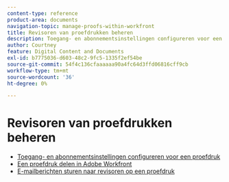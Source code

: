 ```yaml
---
content-type: reference
product-area: documents
navigation-topic: manage-proofs-within-workfront
title: Revisoren van proefdrukken beheren
description: Toegang- en abonnementsinstellingen configureren voor een proefdruk
author: Courtney
feature: Digital Content and Documents
exl-id: b7775036-d603-48c2-9fc5-1335f2ef54be
source-git-commit: 54f4c136cfaaaaaa90a4fc64d3ffd06816cff9cb
workflow-type: tm+mt
source-wordcount: '36'
ht-degree: 0%

---
```


# Revisoren van proefdrukken beheren

* [Toegang- en abonnementsinstellingen configureren voor een proefdruk](../../../../review-and-approve-work/proofing/managing-proofs-within-workfront/configure-access-subscription-settings-proof.md)
* [Een proefdruk delen in Adobe Workfront](../../../../review-and-approve-work/proofing/managing-proofs-within-workfront/share-a-proof-in-workfront.md)
* [E-mailberichten sturen naar revisoren op een proefdruk](../../../../review-and-approve-work/proofing/managing-proofs-within-workfront/send-email-messages-to-users-proof.md)
